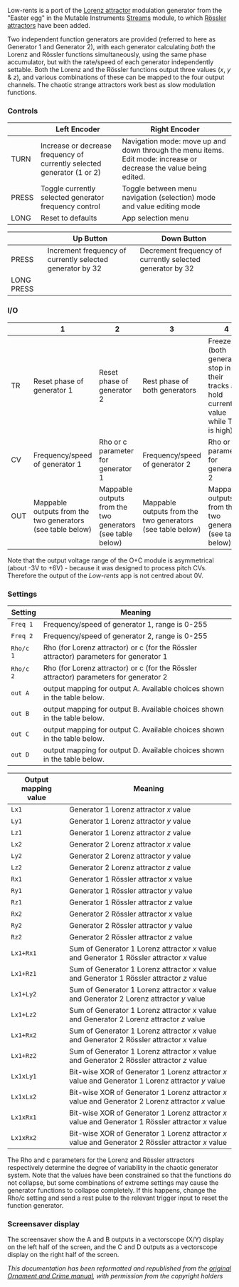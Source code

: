 Low-rents is a port of the [Lorenz attractor](https://en.wikipedia.org/wiki/Lorenz_system) modulation generator from the "Easter egg" in the Mutable Instruments [Streams](http://mutable-instruments.net/modules/streams) module, to which [Rössler attractors](https://en.wikipedia.org/wiki/Rössler_attractor) have been added. 

Two independent function generators are provided (referred to here as Generator 1 and Generator 2), with each generator calculating *both* the Lorenz and Rössler functions simultaneously, using the same phase accumulator, but with the rate/speed of each generator independently settable. Both the Lorenz and the Rössler functions output three values (_x_, _y_ & _z_), and various combinations of these can be mapped to the four output channels. The chaotic strange attractors work best as slow modulation functions.
### Controls 

|       | Left Encoder                                                            | Right Encoder                                                                                                     |
| ----- | ----------------------------------------------------------------------- | ----------------------------------------------------------------------------------------------------------------- |
| TURN  | Increase or decrease frequency of currently selected generator (1 or 2) | Navigation mode: move up and down through the menu items. Edit mode: increase or decrease the value being edited. |
| PRESS | Toggle currently selected generator frequency control                   | Toggle between menu navigation (selection) mode and value editing mode                                            |
| LONG  | Reset to defaults                                                       | App selection menu                                                                                                |

|            | Up Button                                                  | Down Button                                               |
| ---------- | ---------------------------------------------------------- | --------------------------------------------------------- |
| PRESS      | Increment frequency of currently selected generator  by 32 | Decrement frequency of currently selected generator by 32 |
| LONG PRESS |                                                            |                                                           |

### I/O

|     | 1                                                          | 2                                                          | 3                                                          | 4                                                                                      |
| --- | ---------------------------------------------------------- | ---------------------------------------------------------- | ---------------------------------------------------------- | -------------------------------------------------------------------------------------- |
| TR  | Reset phase of generator 1                                 | Reset phase of generator 2                                 | Rest phase of both generators                              | Freeze (both generators stop in their tracks and hold current value while TR4 is high) |
| CV  | Frequency/speed of generator 1                             | Rho or c parameter for generator 1                         | Frequency/speed of generator 2                             | Rho or c parameter for generator 2                                                     |
| OUT | Mappable outputs from the two generators (see table below) | Mappable outputs from the two generators (see table below) | Mappable outputs from the two generators (see table below) | Mappable outputs from the two generators (see table below)                             |

Note that the output voltage range of the O+C module is asymmetrical (about -3V to +6V) - because it was designed to process pitch CVs. Therefore the output of the _Low-rents_ app is not centred about 0V.

### Settings

|Setting | Meaning |
| --- | --- |
|`Freq 1` | Frequency/speed of generator 1, range is 0-255|
|`Freq 2` | Frequency/speed of generator 2, range is 0-255|
|`Rho/c 1`| Rho (for Lorenz attractor) or c (for the Rössler attractor) parameters for generator 1|
|`Rho/c 2`| Rho (for Lorenz attractor) or c (for the Rössler attractor) parameters for generator 2|
|`out A` | output mapping for output A. Available choices shown in the table below. |
|`out B` | output mapping for output B. Available choices shown in the table below. |
|`out C` | output mapping for output C. Available choices shown in the table below. |
|`out D` | output mapping for output D. Available choices shown in the table below. |

| Output mapping value | Meaning                                                                                            |
| -------------------- | -------------------------------------------------------------------------------------------------- |
| `Lx1`                | Generator 1 Lorenz attractor _x_ value                                                             |
| `Ly1`                | Generator 1 Lorenz attractor _y_ value                                                             |
| `Lz1`                | Generator 1 Lorenz attractor _z_ value                                                             |
| `Lx2`                | Generator 2 Lorenz attractor _x_ value                                                             |
| `Ly2`                | Generator 2 Lorenz attractor _y_ value                                                             |
| `Lz2`                | Generator 2 Lorenz attractor _z_ value                                                             |
| `Rx1`                | Generator 1 Rössler attractor _x_ value                                                            |
| `Ry1`                | Generator 1 Rössler attractor _y_ value                                                            |
| `Rz1`                | Generator 1 Rössler attractor _z_ value                                                            |
| `Rx2`                | Generator 2 Rössler attractor _x_ value                                                            |
| `Ry2`                | Generator 2 Rössler attractor _y_ value                                                            |
| `Rz2`                | Generator 2 Rössler attractor _z_ value                                                            |
| `Lx1+Rx1`            | Sum of Generator 1 Lorenz attractor _x_ value and Generator 1 Rössler attractor _x_ value          |
| `Lx1+Rz1`            | Sum of Generator 1 Lorenz attractor _x_ value and Generator 1 Rössler attractor _z_ value          |
| `Lx1+Ly2`            | Sum of Generator 1 Lorenz attractor _x_ value and Generator 2 Lorenz attractor _y_ value           |
| `Lx1+Lz2`            | Sum of Generator 1 Lorenz attractor _x_ value and Generator 2 Lorenz attractor _z_ value           |
| `Lx1+Rx2`            | Sum of Generator 1 Lorenz attractor _x_ value and Generator 2 Rössler attractor _x_ value          |
| `Lx1+Rz2`            | Sum of Generator 1 Lorenz attractor _x_ value and Generator 2 Rössler attractor _z_ value          |
| `Lx1xLy1`            | Bit-wise XOR of Generator 1 Lorenz attractor _x_ value and Generator 1 Lorenz attractor _y_ value  |
| `Lx1xLx2`            | Bit-wise XOR of Generator 1 Lorenz attractor _x_ value and Generator 2 Lorenz attractor _x_ value  |
| `Lx1xRx1`            | Bit-wise XOR of Generator 1 Lorenz attractor _x_ value and Generator 1 Rössler attractor _x_ value |
| `Lx1xRx2`            | Bit-wise XOR of Generator 1 Lorenz attractor _x_ value and Generator 2 Rössler attractor _x_ value |

The Rho and c parameters for the Lorenz and Rössler attractors respectively determine the degree of variability in the chaotic generator system. Note that the values have been constrained so that the functions do not collapse, but some combinations of extreme settings may cause the generator functions to collapse completely. If this happens, change the Rho/c setting and send a rest pulse to the relevant trigger input to reset the function generator.

### Screensaver display
The screensaver show the A and B outputs in a vectorscope (X/Y) display on the left half of the screen, and the C and D outputs as a vectorscope display on the right half of the screen.
 
*This documentation has been reformatted and republished from the [original Ornament and Crime manual](https://ornament-and-cri.me/user-manual-v1_3/), with permission from the copyright holders* 